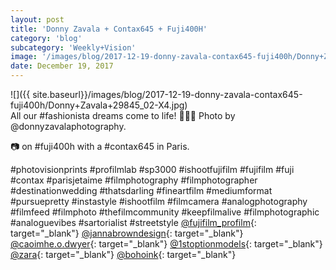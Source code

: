 ```yaml
---
layout: post
title: 'Donny Zavala + Contax645 + Fuji400H'
category: 'blog'
subcategory: 'Weekly+Vision'
image: '/images/blog/2017-12-19-donny-zavala-contax645-fuji400h/Donny+Zavala+29845_02-X4.jpg'
date: December 19, 2017
---
```


![]({{ site.baseurl}}/images/blog/2017-12-19-donny-zavala-contax645-fuji400h/Donny+Zavala+29845_02-X4.jpg)  
All our #fashionista dreams come to life! 🙌💃🏼 Photo by @donnyzavalaphotography.

📷 on #fuji400h with a #contax645 in Paris.

#photovisionprints #profilmlab #sp3000 #ishootfujifilm #fujifilm #fuji #contax #parisjetaime #filmphotography #filmphotographer #destinationwedding  #thatsdarling #fineartfilm #mediumformat #pursuepretty #instastyle #ishootfilm #filmcamera #analogphotography #filmfeed #filmphoto #thefilmcommunity #keepfilmalive #filmphotographic #analoguevibes #sartorialist #streetstyle [@fujifilm_profilm](http://www.fujifilmusa.com/products/film_photography/index.html){: target="_blank"} [@jannabrowndesign](http://www.jannabrowndesign.com/){: target="_blank"} [@caoimhe.o.dwyer](http://www.instagram.com/caoimhe.o.dwyer/){: target="_blank"} [@1stoptionmodels](http://www.1stoption.ie/){: target="_blank"} [@zara](http://www.zara.com/){: target="_blank"} [@bohoink](http://www.bohemianink.com/){: target="_blank"}

